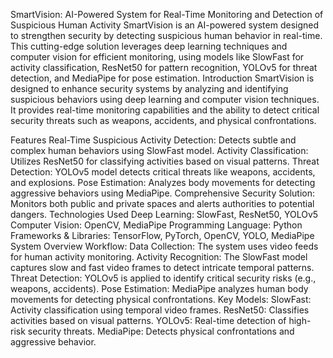 SmartVision: AI-Powered System for Real-Time Monitoring and Detection of Suspicious Human Activity
SmartVision is an AI-powered system designed to strengthen security by detecting suspicious human behavior in real-time. This cutting-edge solution leverages deep learning techniques and computer vision for efficient monitoring, using models like SlowFast for activity classification, ResNet50 for pattern recognition, YOLOv5 for threat detection, and MediaPipe for pose estimation.
Introduction
SmartVision is designed to enhance security systems by analyzing and identifying suspicious behaviors using deep learning and computer vision techniques. It provides real-time monitoring capabilities and the ability to detect critical security threats such as weapons, accidents, and physical confrontations.

Features
Real-Time Suspicious Activity Detection: Detects subtle and complex human behaviors using SlowFast model.
Activity Classification: Utilizes ResNet50 for classifying activities based on visual patterns.
Threat Detection: YOLOv5 model detects critical threats like weapons, accidents, and explosions.
Pose Estimation: Analyzes body movements for detecting aggressive behaviors using MediaPipe.
Comprehensive Security Solution: Monitors both public and private spaces and alerts authorities to potential dangers.
Technologies Used
Deep Learning: SlowFast, ResNet50, YOLOv5
Computer Vision: OpenCV, MediaPipe
Programming Language: Python
Frameworks & Libraries: TensorFlow, PyTorch, OpenCV, YOLO, MediaPipe
System Overview
Workflow:
Data Collection: The system uses video feeds for human activity monitoring.
Activity Recognition: The SlowFast model captures slow and fast video frames to detect intricate temporal patterns.
Threat Detection: YOLOv5 is applied to identify critical security risks (e.g., weapons, accidents).
Pose Estimation: MediaPipe analyzes human body movements for detecting physical confrontations.
Key Models:
SlowFast: Activity classification using temporal video frames.
ResNet50: Classifies activities based on visual patterns.
YOLOv5: Real-time detection of high-risk security threats.
MediaPipe: Detects physical confrontations and aggressive behavior.

